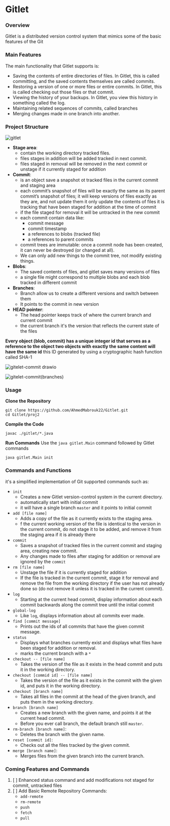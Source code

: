 # Gitlet

### Overview 
Gitlet is a distributed version control system that mimics some of the basic features of the Git

### Main Features
The main functionality that Gitlet supports is:

- Saving the contents of entire directories of files. In Gitlet, this is called committing, and the saved contents themselves are called commits.
- Restoring a version of one or more files or entire commits. In Gitlet, this is called checking out those files or that commit.
- Viewing the history of your backups. In Gitlet, you view this history in something called the log.
- Maintaining related sequences of commits, called branches
- Merging changes made in one branch into another.


### Project Structure

![gitlet](https://github.com/user-attachments/assets/96ef11d9-7a53-4504-88e0-3845b86066cb)

- **Stage area**: 
  - contain the working directory tracked files.
  - files stages in addition will be added tracked in next commit.
  - files staged in removal will be removed in the next commit or unstage if it currently staged for addition 
- **Commit**: 
  - is an object save a snapshot ot tracked files in the current commit and staging area
  - each commit’s snapshot of files will be exactly the same as its parent commit’s snapshot of files; it will keep versions of files exactly as they are, and not update them it only update the contents of files it is tracking that have been staged for addition at the time of commit
  - if the file staged for removal it will be untracked in the new commit
  - each commit contain data like:
    - commit message
    - commit timestamp
    - a references to blobs (tracked file)
    - a references to parent commits
  - commit trees are immutable: once a commit node has been created, it can never be destroyed (or changed at all).
  - We can only add new things to the commit tree, not modify existing things.
- **Blobs**:
  - The saved contents of files, and gitlet saves many versions of files
  - a single file might correspond to multiple blobs and each blob tracked in different commit
- **Branches**:
  - Branch allow us to create a different versions and switch between them
  - It points to the commit in new version
- **HEAD pointer**:
  - The head pointer keeps track of where the current branch and current commit
  - the current branch it's the version that reflects the current state of the files

**Every object (blob, commit) has  a unique integer id that serves as a reference to the object two objects with exactly the same content will have the same id**
this ID generated by using a cryptographic hash function called SHA-1


![gitelet-commit drawio](https://github.com/user-attachments/assets/f0fa13b0-9bd3-4754-9e2a-928a0ef47d86)

![gitelet-commit(branches)](https://github.com/user-attachments/assets/1ed99d2f-6ac4-4b76-ab86-b63617867a3b)

### Usage

**Clone the Repository**
``` shell
git clone https://github.com/AhmedMabrouk22/Gitlet.git
cd Gitlet/proj2
```
**Compile the Code** 
```shell
javac ./gitlet/*.java
```

**Run Commands**
Use the `java gitlet.Main` command followed by Gitlet commands

```shell
java gitlet.Main init
```


### Commands and Functions
it's a simplified implementation of Git supported commands such as:

- `init`
  - Creates a new Gitlet version-control system in the current directory.
  - automatically start with initial commit
  - it will have a single branch `master` and it points to initial commit
- `add [file name]`
  - Adds a copy of the file as it currently exists to the staging area.
  - f the current working version of the file is identical to the version in the current commit, do not stage it to be added, and remove it from the staging area if it is already there
- `commit`
  - Saves a snapshot of tracked files in the current commit and staging area, creating new commit.
  - Any changes made to files after staging for addition or removal are ignored by the `commit`
- `rm [file name]`
  - Unstage the file if it is currently staged for addition
  - If the file is tracked in the current commit, stage it for removal and remove the file from the working directory if the user has not already done so (do not remove it unless it is tracked in the current commit).
- `log`
  - Starting at the current head commit, display information about each commit backwards along the commit tree until the initial commit
- `global-log`  
  - Like `log`, displays information about all commits ever made.
- `find [commit message]`
  - Prints out the ids of all commits that have the given commit message.
- `status`
  - Displays what branches currently exist and displays what files have been staged for addition or removal.
  - marks the current branch with a `*`
- `checkout -- [file name]`
  - Takes the version of the file as it exists in the head commit and puts it in the working directory.
- `checkout [commid id] -- [file name]`
  - Takes the version of the file as it exists in the commit with the given id, and puts it in the working directory.
- `checkout [branch name]`
  - Takes all files in the commit at the head of the given branch, and puts them in the working directory.
- `branch [branch name]`
  - Creates a new branch with the given name, and points it at the current head commit.
  - Before you
    ever call branch, the default branch still `master`.
- `rm-branch [branch name]`: 
  - Deletes the branch with the given name.
- `reset [commit id]`: 
  - Checks out all the files tracked by the given commit.
- `merge [branch name]`: 
  - Merges files from the given branch into the current branch.

### Coming Features and Commands

1. [ ] Enhanced status command and add modifications not staged for commit, untracked files
2. [ ] Add Basic Remote Repository Commands:
   - `add-remote`
   - `rm-remote`
   - `push`
   - `fetch`
   - `pull`